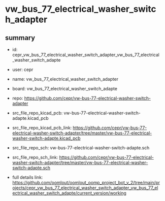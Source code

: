 # vw_bus_77_electrical_washer_switch_adapter
 
## summary 
* id: cepr_vw_bus_77_electrical_washer_switch_adapter_vw_bus_77_electrical_washer_switch_adapte
* user: cepr
* name: vw_bus_77_electrical_washer_switch_adapter
* board: vw_bus_77_electrical_washer_switch_adapte
* repo: https://github.com/cepr/vw-bus-77-electrical-washer-switch-adapter
* src_file_repo_kicad_pcb: vw-bus-77-electrical-washer-switch-adapte.kicad_pcb
* src_file_repo_kicad_pcb_link: https://github.com/cepr/vw-bus-77-electrical-washer-switch-adapter/tree/master/vw-bus-77-electrical-washer-switch-adapte.kicad_pcb


* src_file_repo_sch: vw-bus-77-electrical-washer-switch-adapte.sch
* src_file_repo_sch_link: https://github.com/cepr/vw-bus-77-electrical-washer-switch-adapter/tree/master/vw-bus-77-electrical-washer-switch-adapte.sch
* full details link: https://github.com/oomlout/oomlout_oomp_project_bot_v_2/tree/main/projects/cepr_vw_bus_77_electrical_washer_switch_adapter_vw_bus_77_electrical_washer_switch_adapte/current_version/working  







